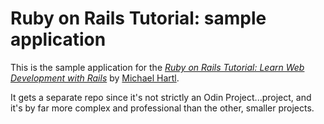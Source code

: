 # Ruby on Rails Tutorial: sample application

This is the sample application for the
[*Ruby on Rails Tutorial:
Learn Web Development with Rails*](http://www.railstutorial.org/)
by [Michael Hartl](http://www.michaelhartl.com/).

It gets a separate repo since it's not strictly an Odin Project...project, and it's by far more complex and professional than the other, smaller projects.
